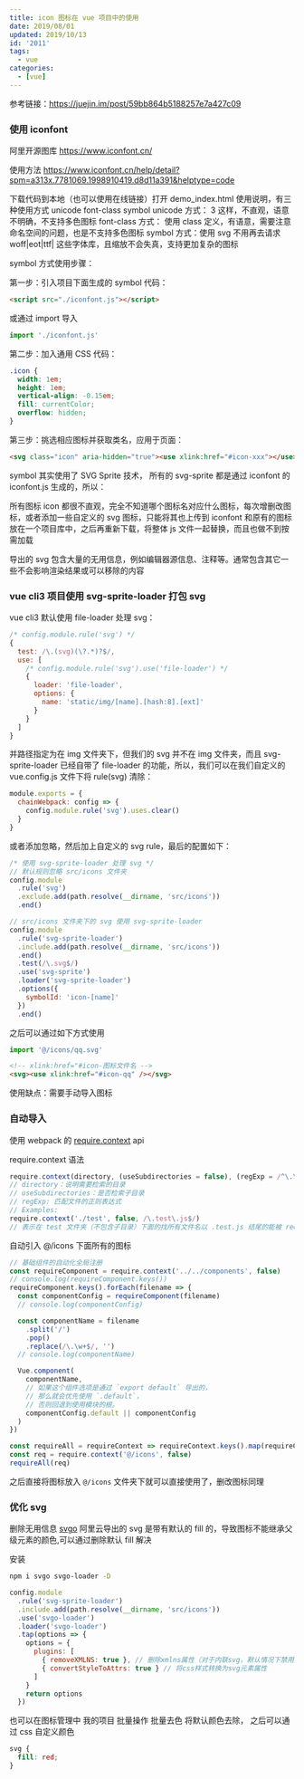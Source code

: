 ```yaml
---
title: icon 图标在 vue 项目中的使用
date: 2019/08/01
updated: 2019/10/13
id: '2011'
tags:
  - vue
categories:
  - [vue]
---
```


参考链接：https://juejin.im/post/59bb864b5188257e7a427c09

### 使用 iconfont

阿里开源图库 https://www.iconfont.cn/

使用方法 https://www.iconfont.cn/help/detail?spm=a313x.7781069.1998910419.d8d11a391&helptype=code

下载代码到本地（也可以使用在线链接）打开 demo_index.html 使用说明，有三种使用方式 unicode font-class symbol
unicode 方式： <span class="iconfont">&#x33;</span> 这样，不直观，语意不明确，不支持多色图标
font-class 方式： <span class="iconfont icon-xxx"></span> 使用 class 定义，有语意，需要注意命名空间的问题，也是不支持多色图标
symbol 方式：使用 svg 不用再去请求 woff|eot|ttf| 这些字体库，且缩放不会失真，支持更加复杂的图标

symbol 方式使用步骤：

第一步：引入项目下面生成的 symbol 代码：

```html
<script src="./iconfont.js"></script>
```

或通过 import 导入

```js
import './iconfont.js'
```

第二步：加入通用 CSS 代码：

```css
.icon {
  width: 1em;
  height: 1em;
  vertical-align: -0.15em;
  fill: currentColor;
  overflow: hidden;
}
```

第三步：挑选相应图标并获取类名，应用于页面：

```html
<svg class="icon" aria-hidden="true"><use xlink:href="#icon-xxx"></use></svg>
```

symbol 其实使用了 SVG Sprite 技术， 所有的 svg-sprite 都是通过 iconfont 的 iconfont.js 生成的，所以：

所有图标 icon 都很不直观，完全不知道哪个图标名对应什么图标，每次增删改图标，或者添加一些自定义的 svg 图标，只能将其也上传到 iconfont 和原有的图标放在一个项目库中，之后再重新下载，将整体 js 文件一起替换，而且也做不到按需加载

导出的 svg 包含大量的无用信息，例如编辑器源信息、注释等。通常包含其它一些不会影响渲染结果或可以移除的内容

### vue cli3 项目使用 svg-sprite-loader 打包 svg

vue cli3 默认使用 file-loader 处理 svg：

```js
/* config.module.rule('svg') */
{
  test: /\.(svg)(\?.*)?$/,
  use: [
    /* config.module.rule('svg').use('file-loader') */
    {
      loader: 'file-loader',
      options: {
        name: 'static/img/[name].[hash:8].[ext]'
      }
    }
  ]
}
```

并路径指定为在 img 文件夹下，但我们的 svg 并不在 img 文件夹，而且 svg-sprite-loader 已经自带了 file-loader 的功能，所以，我们可以在我们自定义的 vue.config.js 文件下将 rule(svg) 清除：

```js
module.exports = {
  chainWebpack: config => {
    config.module.rule('svg').uses.clear()
  }
}
```

或者添加忽略，然后加上自定义的 svg rule，最后的配置如下：

```js
/* 使用 svg-sprite-loader 处理 svg */
// 默认规则忽略 src/icons 文件夹
config.module
  .rule('svg')
  .exclude.add(path.resolve(__dirname, 'src/icons'))
  .end()

// src/icons 文件夹下的 svg 使用 svg-sprite-loader
config.module
  .rule('svg-sprite-loader')
  .include.add(path.resolve(__dirname, 'src/icons'))
  .end()
  .test(/\.svg$/)
  .use('svg-sprite')
  .loader('svg-sprite-loader')
  .options({
    symbolId: 'icon-[name]'
  })
  .end()
```

之后可以通过如下方式使用

```js
import '@/icons/qq.svg'
```

```html
<!-- xlink:href="#icon-图标文件名 -->
<svg><use xlink:href="#icon-qq" /></svg>
```

使用缺点：需要手动导入图标

### 自动导入

使用 webpack 的 [require.context](https://webpack.js.org/guides/dependency-management/#require-context) api

require.context 语法

```js
require.context(directory, (useSubdirectories = false), (regExp = /^\.\//))
// directory：说明需要检索的目录
// useSubdirectories：是否检索子目录
// regExp: 匹配文件的正则表达式
// Examples:
require.context('./test', false, /\.test\.js$/)
// 表示在 test 文件夹（不包含子目录）下面的找所有文件名以 .test.js 结尾的能被 require 的文件
```

自动引入 @/icons 下面所有的图标

```js
// 基础组件的自动化全局注册
const requireComponent = require.context('../../components', false)
// console.log(requireComponent.keys())
requireComponent.keys().forEach(filename => {
  const componentConfig = requireComponent(filename)
  // console.log(componentConfig)

  const componentName = filename
    .split('/')
    .pop()
    .replace(/\.\w+$/, '')
  // console.log(componentName)

  Vue.component(
    componentName,
    // 如果这个组件选项是通过 `export default` 导出的，
    // 那么就会优先使用 `.default`，
    // 否则回退到使用模块的根。
    componentConfig.default || componentConfig
  )
})
```

```js
const requireAll = requireContext => requireContext.keys().map(requireContext)
const req = require.context('@/icons', false)
requireAll(req)
```

之后直接将图标放入 `@/icons` 文件夹下就可以直接使用了，删改图标同理

### 优化 svg

删除无用信息 [svgo](https://github.com/svg/svgo)
阿里云导出的 svg 是带有默认的 fill 的，导致图标不能继承父级元素的颜色,可以通过删除默认 fill 解决

安装

```bash
npm i svgo svgo-loader -D
```

```js
config.module
  .rule('svg-sprite-loader')
  .include.add(path.resolve(__dirname, 'src/icons'))
  .use('svgo-loader')
  .loader('svgo-loader')
  .tap(options => {
    options = {
      plugins: [
        { removeXMLNS: true }, // 删除xmlns属性（对于内联svg，默认情况下禁用）
        { convertStyleToAttrs: true } // 将css样式转换为svg元素属性
      ]
    }
    return options
  })
```

也可以在图标管理中 我的项目 批量操作 批量去色 将默认颜色去除， 之后可以通过 css 自定义颜色

```css
svg {
  fill: red;
}
```

